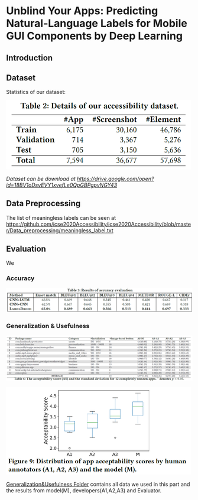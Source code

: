 # Unblind Your Apps: Predicting Natural-Language Labels for Mobile GUI Components by Deep Learning

## Introduction


## Dataset
Statistics of our dataset:

<img src="./data/data_statistics.png" alt="Dataset Statistics" width="500"/>

*Dataset can be download at <https://drive.google.com/open?id=18BV1oDsvEVY1xvefLe0QpGBPgpvNGY43>*

## Data Preprocessing

The list of meaningless labels can be seen at <https://github.com/icse2020Accessibility/icse2020Accessibility/blob/master/Data_preprocessing/meaningless_label.txt>
## Evaluation
We 

### Accuracy
![Accuracy Results](Accuracy/accuracy_result.png)


### Generalization & Usefulness
![Generalization&Usefulness Results](Generalization%26Usefulness/app_details.png)


<img src="Generalization&Usefulness/boxplot.png" alt="Generalization&Usefulness Results" width="500"/>

[Generalization&Usefulness Folder](./Generalization%23Usefulness) contains all data we used in this part and the results from model(M), developers(A1,A2,A3) and Evaluator.
